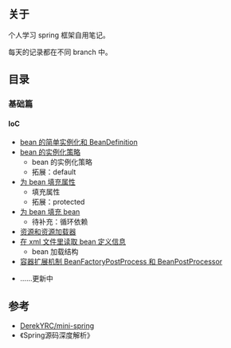 ## 关于

个人学习 spring 框架自用笔记。

每天的记录都在不同 branch 中。



## 目录



### 基础篇



#### IoC

* <a href=".\mini-spring-notes\bean-definition-registry.md">bean 的简单实例化和 BeanDefinition</a>
* <a href=".\mini-spring-notes\bean-instantiation-strategy.md">bean 的实例化策略</a>
    * bean 的实例化策略
    * 拓展：default
* <a href=".\mini-spring-notes\populate-bean-with-property-values.md">为 bean 填充属性</a>
    * 填充属性
    * 拓展：protected
* <a href=".\mini-spring-notes\populate-bean-with-bean.md">为 bean 填充 bean</a>
    * 待补充：循环依赖
* <a href=".\mini-spring-notes\resource-and-resource-loader.md">资源和资源加载器</a>
* <a href=".\mini-spring-notes\xml-file-define-bean.md">在 xml 文件里读取 bean 定义信息</a>
    * bean 加载结构
* <a href=".\mini-spring-notes\bean-factory-post-processor-and-bean-post-processor.md">容器扩展机制 BeanFactoryPostProcess 和 BeanPostProcessor</a>





- ……更新中





## 参考

- [DerekYRC/mini-spring](https://github.com/DerekYRC/mini-spring/tree/main)
- 《Spring源码深度解析》